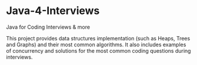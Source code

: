 Java-4-Interviews
=================

Java for Coding Interviews &amp; more

This project provides data structures implementation (such as Heaps, Trees and Graphs) and their most common algorithms. It also includes examples of concurrency and solutions for the most common coding questions during interviews.
